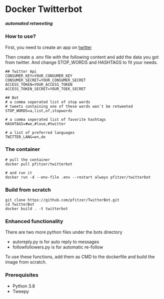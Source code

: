 # Docker Twitterbot

##### automated retweeting

### How to use?

First, you need to create an app on [twitter](https://developer.twitter.com/en/apps)

Then create a .env file with the following content and add the data you got from twitter.
And change STOP_WORDS and HASHTAGS to fit your needs.

    ## Twitter Api
    CONSUMER_KEY=YOUR_CONSUMER_KEY
    CONSUMER_SECRET=YOUR_CONSUMER_SECRET
    ACCESS_TOKEN=YOUR_ACCESS_TOKEN
    ACCESS_TOKEN_SECRET=YOUR_TOEK_SECRET

    ## Bot
    # a comma seperated list of stop words
    # tweets containing one of these words won`t be retweeted
    STOP_WORDS=a,list,of,stopwords

    # a comma seperated list of favorite hashtags
    HASHTAGS=#we,#love,#twitter
    
    # a list of preferred languages
    TWITTER_LANG=en,de

### The container

    # pull the container
    docker pull pfitzer/twitterbot
    
    # and run it
    docker run -d --env-file .env --restart always pfitzer/twitterbot
    
### Build from scratch
    
    git clone https://github.com/pfitzer/TwitterBot.git
    cd TwitterBot
    docker build . -t twitterbot
    
### Enhanced functionality

There are two more python files under the bots directory

* autoreply.py is for auto reply to messages
* followfollowers.py is for automatic re-follow

To use these functions, add them as CMD to the dockerfile and build the image from scratch.
    
### Prerequisites

* Python 3.8
* Tweepy

